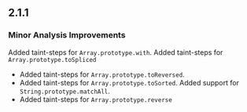 ## 2.1.1

### Minor Analysis Improvements

Added taint-steps for `Array.prototype.with`.
Added taint-steps for `Array.prototype.toSpliced`
* Added taint-steps for `Array.prototype.toReversed`.
* Added taint-steps for `Array.prototype.toSorted`.
Added support for `String.prototype.matchAll`.
* Added taint-steps for `Array.prototype.reverse`
